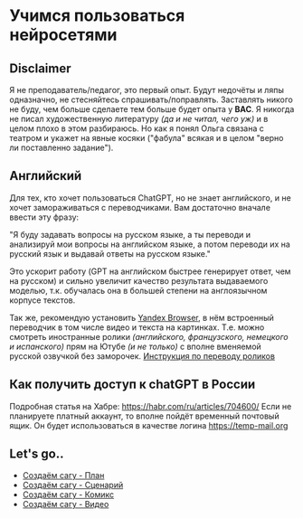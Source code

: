 
# Учимся пользоваться нейросетями


## Disclaimer

Я не преподаватель/педагог, это первый опыт. Будут недочёты и ляпы одназначно, не стесняйтесь спрашивать/поправлять.
Заставлять никого не буду, чем больше сделаете тем больше будет опыта у **ВАС**.
Я никогда не писал художественную литературу *(да и не читал, чего уж)* и в целом плохо в этом разбираюсь. Но как я понял Ольга связана с театром и укажет на явные косяки ("фабула" всякая и в целом "верно ли поставленно задание").


## Английский

Для тех, кто хочет пользоваться ChatGPT, но не знает английского, и не хочет замораживаться с переводчиками. Вам достаточно вначале ввести эту фразу:

"Я буду задавать вопросы на русском языке, а ты переводи и анализируй мои вопросы на английском языке, а потом переводи их на русский язык и выдавай ответы на русском языке." 

Это ускорит работу (GPT на английском быстрее генерирует ответ, чем на русском) и сильно увеличит качество результата выдаваемого моделью, т.к. обучалась она в большей степени на англоязычном корпусе текстов.

Так же, рекомендую установить [Yandex Browser](https://browser.yandex.ru/), в нём встроенный переводчик в том числе видео и текста на картинках. Т.е. можно смотреть иностранные ролики *(английского, французского, немецкого и испанского)* прям на Ютубе *(и не только)* с вполне вменяемой русской озвучкой без заморочек. [Инструкция по переводу роликов](https://browser.yandex.ru/help/search-and-browse/translators-settings.html#videos)
 

## Как получить доступ к chatGPT в России

Подробная статья на Хабре: https://habr.com/ru/articles/704600/
Если не планируете платный аккаунт, то вполне пойдёт временный почтовый ящик. Он будет использоваться в качестве логина https://temp-mail.org


## Let's go..

- [Создаём сагу - План](ch.0%20Создаём%20сагу%20-%20План.md)
- [Создаём сагу - Сценарий](ch.1%20Создаём%20сагу%20-%20Сценарий.md)
- [Создаём сагу - Комикс](ch.2%20Создаём%20сагу%20-%20Комикс.md)
- [Создаём сагу - Видео]()

